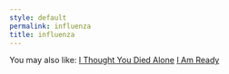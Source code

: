 ```yaml
---
style: default
permalink: influenza
title: influenza
---
```

You may also like:
[I Thought You Died Alone](http://scp-wiki.net/i-thought-you-died-alone)
[I Am Ready](http://scp-wiki.net/i-am-ready)